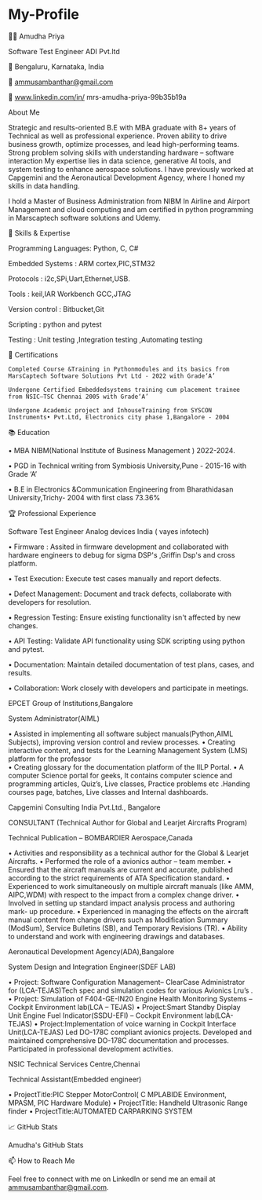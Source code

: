 # My-Profile

👩‍💻 Amudha Priya 

Software Test Engineer ADI Pvt.ltd 

📍 Bengaluru, Karnataka, India

📧 ammusambanthar@gmail.com

🔗 
www.linkedin.com/in/
mrs-amudha-priya-99b35b19a


About Me

Strategic and results-oriented B.E with MBA graduate with 8+ years of Technical as well as professional experience. Proven ability to drive business growth, optimize processes, and lead high-performing teams. Strong problem solving skills with understanding hardware – software  interaction 
My expertise lies in data science, generative AI tools, and system testing to enhance aerospace solutions. I have previously worked at Capgemini and the Aeronautical Development Agency, where I honed my skills in data handling.

I hold a Master of Business Administration from NIBM In Airline and Airport Management and cloud computing and am certified in python programming in Marscaptech software solutions and Udemy.

🔧 Skills & Expertise

Programming Languages: Python, C, C#

Embedded Systems :  ARM cortex,PIC,STM32

Protocols :  i2c,SPi,Uart,Ethernet,USB.

Tools : keil,IAR Workbench GCC,JTAG

Version control :  Bitbucket,Git

Scripting : python and pytest 

Testing : Unit testing ,Integration testing ,Automating testing 

🌟 Certifications

	Completed Course &Training in Pythonmodules and its basics from MarsCaptech Software Solutions Pvt Ltd - 2022 with Grade‘A’ 

	Undergone Certified Embeddedsystems training cum placement trainee from NSIC–TSC Chennai 2005 with Grade‘A’  
	
	Undergone Academic project and InhouseTraining from SYSCON Instruments• Pvt.Ltd, Electronics city phase 1,Bangalore - 2004


📚 Education

•	MBA  NIBM(National Institute of Business Management ) 2022-2024.

•	PGD in Technical writing from Symbiosis University,Pune -  2015-16 with Grade ‘A’

•	B.E in Electronics &Communication Engineering from Bharathidasan University,Trichy- 2004 with first class 73.36%

🏆 Professional Experience

Software Test Engineer 
 Analog devices India ( vayes infotech)
	
•	Firmware : Assited in firmware development and collaborated with hardware engineers to debug for sigma DSP's ,Griffin Dsp's and cross platform. 

•	Test Execution: Execute test cases manually and report defects. 

•	 Defect Management: Document and track defects, collaborate with developers for resolution. 

•	 Regression Testing: Ensure existing functionality isn't affected by new changes. 

•	 API Testing: Validate API functionality using SDK scripting using python and pytest.

•	 Documentation: Maintain detailed documentation of test plans, cases, and results. 

•	 Collaboration: Work closely with developers and participate in meetings. 

EPCET Group of Institutions,Bangalore	

System Administrator(AIML)

•	Assisted in implementing all software subject manuals(Python,AIML Subjects), improving version control and review processes.
•	Creating interactive content, and tests for the Learning Management System (LMS) platform for the professor  
•	Creating glossary for the documentation platform of the IILP Portal.
•	A computer Science portal for geeks, It contains computer science and programming articles, Quiz’s, Live classes, Practice problems etc .Handing courses page, batches, Live classes and Internal dashboards. 

Capgemini Consulting India Pvt.Ltd., Bangalore 			

CONSULTANT (Technical Author for Global and Learjet Aircrafts Program)

Technical Publication – BOMBARDIER Aerospace,Canada

•	Activities and responsibility as a technical author for the Global & Learjet Aircrafts.
•	Performed the role of a avionics author – team member.
•	Ensured that the aircraft manuals are current and accurate, published according to the strict requirements of ATA Specification standard.
•	Experienced to work simultaneously on multiple aircraft manuals (like AMM, AIPC,WDM) with respect to the impact from a complex change driver.
•	Involved in setting up standard impact analysis process and authoring mark- up procedure.
•	Experienced in managing the effects on the aircraft manual content from change drivers such as Modification Summary (ModSum), Service Bulletins (SB), and Temporary Revisions (TR).
•	Ability to understand and work with engineering drawings and databases.

 Aeronautical Development Agency(ADA),Bangalore 

 System Design and Integration Engineer(SDEF LAB)
	
•	Project: Software Configuration Management– ClearCase Administrator for (LCA-TEJAS)Tech spec and simulation codes for various Avionics Lru’s .
•	Project: Simulation of F404-GE-IN20 Engine Health Monitoring Systems – Cockpit Environment lab(LCA – TEJAS)
•	Project:Smart Standby Display Unit Engine Fuel Indicator(SSDU-EFI) – Cockpit Environment lab(LCA-TEJAS)
•	Project:Implementation of voice warning in Cockpit Interface Unit(LCA-TEJAS) 
Led DO-178C compliant avionics projects.
Developed and maintained comprehensive DO-178C documentation and processes.
Participated in professional development activities.

NSIC Technical Services Centre,Chennai 				

Technical Assistant(Embedded engineer)  

•	ProjectTitle:PIC Stepper MotorControl( C MPLABIDE Environment, MPASM, PIC Hardware Module)
•	ProjectTitle: Handheld Ultrasonic Range finder
•	ProjectTitle:AUTOMATED CARPARKING SYSTEM

📈 GitHub Stats

Amudha's GitHub Stats

📫 How to Reach Me

Feel free to connect with me on LinkedIn or send me an email at ammusambanthar@gmail.com.










